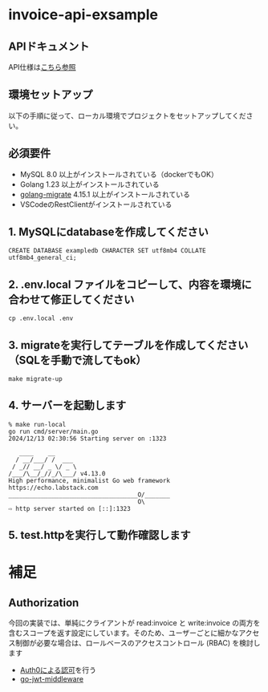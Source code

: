 # invoice-api-exsample

## APIドキュメント

API仕様は[こちら参照](./docs/api.md)

## 環境セットアップ

以下の手順に従って、ローカル環境でプロジェクトをセットアップしてください。


## 必須要件
- MySQL 8.0 以上がインストールされている（dockerでもOK）
- Golang 1.23 以上がインストールされている
- [golang-migrate](https://github.com/golang-migrate/migrate) 4.15.1 以上がインストールされている
- VSCodeのRestClientがインストールされている

## 1. MySQLにdatabaseを作成してください
```
CREATE DATABASE exampledb CHARACTER SET utf8mb4 COLLATE utf8mb4_general_ci;
```

## 2. .env.local ファイルをコピーして、内容を環境に合わせて修正してください
```
cp .env.local .env
```

## 3. migrateを実行してテーブルを作成してください（SQLを手動で流してもok）
```
make migrate-up
```

## 4. サーバーを起動します
```
% make run-local 
go run cmd/server/main.go
2024/12/13 02:30:56 Starting server on :1323

   ____    __
  / __/___/ /  ___
 / _// __/ _ \/ _ \
/___/\__/_//_/\___/ v4.13.0
High performance, minimalist Go web framework
https://echo.labstack.com
____________________________________O/_______
                                    O\
⇨ http server started on [::]:1323
```

## 5. test.httpを実行して動作確認します



# 補足
## Authorization
今回の実装では、単純にクライアントが read:invoice と write:invoice の両方を含むスコープを返す設定にしています。そのため、ユーザーごとに細かなアクセス制御が必要な場合は、ロールベースのアクセスコントロール (RBAC) を検討します

- [Auth0による認可](https://auth0.com/docs/quickstart/backend/golang/interactive)を行う
- [go-jwt-middleware](https://github.com/auth0/go-jwt-middleware)

